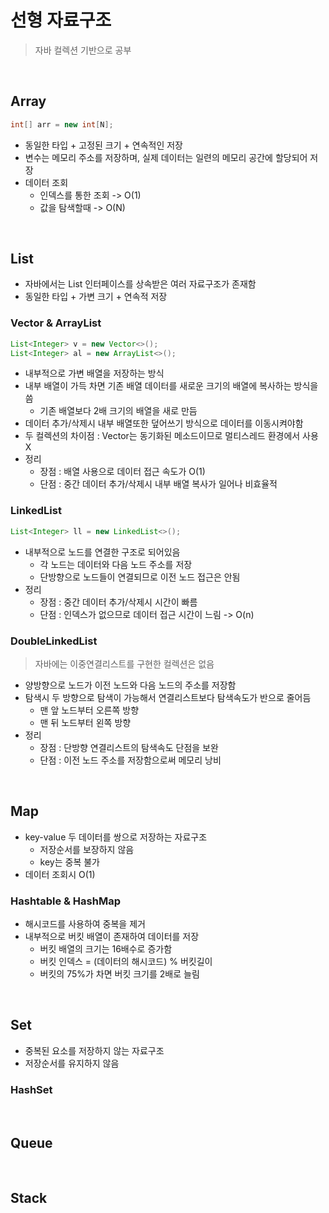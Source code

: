 # 선형 자료구조
> 자바 컬렉션 기반으로 공부

<br>

## Array

```java
int[] arr = new int[N];
```

- 동일한 타입 + 고정된 크기 + 연속적인 저장
- 변수는 메모리 주소를 저장하며, 실제 데이터는 일련의 메모리 공간에 할당되어 저장
- 데이터 조회
    - 인덱스를 통한 조회 -> O(1)
    - 값을 탐색할때 -> O(N)

<br>

## List

- 자바에서는 List 인터페이스를 상속받은 여러 자료구조가 존재함
- 동일한 타입 + 가변 크기 + 연속적 저장

### Vector & ArrayList

```java
List<Integer> v = new Vector<>();
List<Integer> al = new ArrayList<>();
```

- 내부적으로 가변 배열을 저장하는 방식
- 내부 배열이 가득 차면 기존 배열 데이터를 새로운 크기의 배열에 복사하는 방식을 씀
    - 기존 배열보다 2배 크기의 배열을 새로 만듬
- 데이터 추가/삭제시 내부 배열또한 덮어쓰기 방식으로 데이터를 이동시켜야함
- 두 컬렉션의 차이점 : Vector는 동기화된 메소드이므로 멀티스레드 환경에서 사용 X
- 정리
    - 장점 : 배열 사용으로 데이터 접근 속도가 O(1)
    - 단점 : 중간 데이터 추가/삭제시 내부 배열 복사가 일어나 비효율적

### LinkedList

```java
List<Integer> ll = new LinkedList<>();
```

- 내부적으로 노드를 연결한 구조로 되어있음
    - 각 노드는 데이터와 다음 노드 주소를 저장
    - 단방향으로 노드들이 연결되므로 이전 노드 접근은 안됨
- 정리
    - 장점 : 중간 데이터 추가/삭제시 시간이 빠름
    - 단점 : 인덱스가 없으므로 데이터 접근 시간이 느림 -> O(n)

### DoubleLinkedList
> 자바에는 이중연결리스트를 구현한 컬렉션은 없음

- 양방향으로 노드가 이전 노드와 다음 노드의 주소를 저장함
- 탐색시 두 방향으로 탐색이 가능해서 연결리스트보다 탐색속도가 반으로 줄어듬
    - 맨 앞 노드부터 오른쪽 방향
    - 맨 뒤 노드부터 왼쪽 방향
- 정리
    - 장점 : 단방향 연결리스트의 탐색속도 단점을 보완
    - 단점 : 이전 노드 주소를 저장함으로써 메모리 낭비

<br>

## Map

- key-value 두 데이터를 쌍으로 저장하는 자료구조
    - 저장순서를 보장하지 않음
    - key는 중복 불가
- 데이터 조회시 O(1)

### Hashtable & HashMap

- 해시코드를 사용하여 중복을 제거
- 내부적으로 버킷 배열이 존재하여 데이터를 저장
    - 버킷 배열의 크기는 16배수로 증가함
    - 버킷 인덱스 = (데이터의 해시코드) % 버킷길이
    - 버킷의 75%가 차면 버킷 크기를 2배로 늘림

<br>

## Set

- 중복된 요소를 저장하지 않는 자료구조
- 저장순서를 유지하지 않음

### HashSet

<br>

## Queue

<br>

## Stack

<br>

